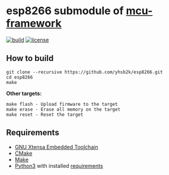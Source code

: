 # esp8266 submodule of [mcu-framework](https://github.com/yhsb2k/mcu-framework)

[![build](https://github.com/yhsb2k/esp8266/workflows/build/badge.svg)](https://github.com/yhsb2k/esp8266/actions?workflow=build)
[![license](https://img.shields.io/github/license/yhsb2k/esp8266?color=blue)](https://github.com/yhsb2k/esp8266/blob/master/LICENSE)

## How to build
```
git clone --recursive https://github.com/yhsb2k/esp8266.git
cd esp8266
make
```
**Other targets:**
```
make flash - Upload firmware to the target
make erase - Erase all memory on the target
make reset - Reset the target
```

## Requirements
* [GNU Xtensa Embedded Toolchain](https://docs.espressif.com/projects/esp8266-rtos-sdk/en/latest/get-started/index.html)
* [CMake](https://cmake.org/download)
* [Make](http://gnuwin32.sourceforge.net/packages/make.htm)
* [Python3](https://www.python.org/downloads) with installed [requirements](https://github.com/espressif/ESP8266_RTOS_SDK/blob/master/requirements.txt)
